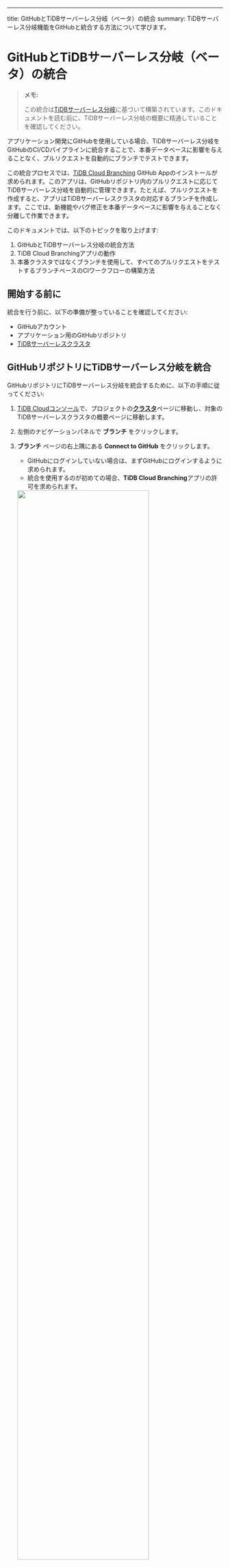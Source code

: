 ---
title: GitHubとTiDBサーバーレス分岐（ベータ）の統合 
summary: TiDBサーバーレス分岐機能をGitHubと統合する方法について学びます。

# GitHubとTiDBサーバーレス分岐（ベータ）の統合 

> **メモ:**
>
> この統合は[TiDBサーバーレス分岐](/tidb-cloud/branch-overview.md)に基づいて構築されています。このドキュメントを読む前に、TiDBサーバーレス分岐の概要に精通していることを確認してください。

アプリケーション開発にGitHubを使用している場合、TiDBサーバーレス分岐をGitHubのCI/CDパイプラインに統合することで、本番データベースに影響を与えることなく、プルリクエストを自動的にブランチでテストできます。

この統合プロセスでは、[TiDB Cloud Branching](https://github.com/apps/tidb-cloud-branching) GitHub Appのインストールが求められます。このアプリは、GitHubリポジトリ内のプルリクエストに応じてTiDBサーバーレス分岐を自動的に管理できます。たとえば、プルリクエストを作成すると、アプリはTiDBサーバーレスクラスタの対応するブランチを作成します。ここでは、新機能やバグ修正を本番データベースに影響を与えることなく分離して作業できます。

このドキュメントでは、以下のトピックを取り上げます:

1. GitHubとTiDBサーバーレス分岐の統合方法
2. TiDB Cloud Branchingアプリの動作
3. 本番クラスタではなくブランチを使用して、すべてのプルリクエストをテストするブランチベースのCIワークフローの構築方法

## 開始する前に

統合を行う前に、以下の準備が整っていることを確認してください:

- GitHubアカウント
- アプリケーション用のGitHubリポジトリ
- [TiDBサーバーレスクラスタ](/tidb-cloud/create-tidb-cluster-serverless.md)

## GitHubリポジトリにTiDBサーバーレス分岐を統合

GitHubリポジトリにTiDBサーバーレス分岐を統合するために、以下の手順に従ってください:

1. [TiDB Cloudコンソール](https://tidbcloud.com/)で、プロジェクトの[**クラスタ**](https://tidbcloud.com/console/clusters)ページに移動し、対象のTiDBサーバーレスクラスタの概要ページに移動します。

2. 左側のナビゲーションパネルで **ブランチ** をクリックします。

3. **ブランチ** ページの右上隅にある **Connect to GitHub** をクリックします。

    - GitHubにログインしていない場合は、まずGitHubにログインするように求められます。
    - 統合を使用するのが初めての場合、**TiDB Cloud Branching**アプリの許可を求められます。

   <img src="https://download.pingcap.com/images/docs/tidb-cloud/branch/github-authorize.png" width="80%" />

4. **GitHubアカウント** のドロップダウンリストからGitHubアカウントを選択します。

    リストにアカウントが存在しない場合は、**別のアカウントをインストール**をクリックし、画面の指示に従ってアカウントをインストールしてください。

5. **GitHubリポジトリ** のドロップダウンリストで対象のリポジトリを選択します。リストが長い場合は、名前を入力してリポジトリを検索することができます。

6. TiDBサーバーレスクラスタとGitHubリポジトリを接続するために **Connect** をクリックします。

   <img src="https://download.pingcap.com/images/docs/tidb-cloud/branch/github-connect.png" width="40%" />

## TiDB Cloud Branchingアプリの動作

TiDBサーバーレスクラスタとGitHubリポジトリを接続した後、このリポジトリ内の各プルリクエストに対して、[TiDB Cloud Branching](https://github.com/apps/tidb-cloud-branching) GitHub Appは自動的に対応するTiDBサーバーレス分岐を管理できます。以下はプルリクエストの変更に対するデフォルトの動作の一覧です:

| プルリクエストの変更               | TiDB Cloud Branchingアプリの動作                                                                                                                                                                                                                                                                                                                                        |
|------------------------------------|---------------------------------------------------------------------------------------------------------------------------------------------------------------------------------------------------------------------------------------------------------------------------------------------------------------------------------------------------------------------------|
| プルリクエストの作成              | リポジトリでプルリクエストを作成すると、[TiDB Cloud Branching](https://github.com/apps/tidb-cloud-branching)アプリはTiDBサーバーレスクラスタのブランチを作成します。ブランチ名は`${github_branch_name}_${pr_id}_${commit_sha}`形式です。ブランチ数には[制限](/tidb-cloud/branch-overview.md#limitations-and-quotas)があります。 |
| プルリクエストに新しいコミットをプッシュ | リポジトリ内のプルリクエストに新しいコミットをプッシュするたびに、[TiDB Cloud Branching](https://github.com/apps/tidb-cloud-branching)アプリは以前のTiDBサーバーレスブランチを削除し、最新のコミット用の新しいブランチを作成します。                                                                                                                            |
| プルリクエストを閉じるまたはマージする      | プルリクエストを閉じるかマージすると、[TiDB Cloud Branching](https://github.com/apps/tidb-cloud-branching)アプリはこのプルリクエストのブランチを削除します。                                                                                                                                                                                                            |
| プルリクエストを再オープンする               | プルリクエストを再オープンすると、[TiDB Cloud Branching](https://github.com/apps/tidb-cloud-branching)アプリはプルリクエストの最新のコミット用にブランチを作成します。                                                                                                                                                                                                  |

## TiDB Cloud Branchingアプリの構成

[TiDB Cloud Branching](https://github.com/apps/tidb-cloud-branching)アプリの動作を構成するには、リポジトリのルートディレクトリに`tidbcloud.yml`ファイルを追加し、以下の指示に従ってこのファイルに必要な構成を追加します。

### branch.blockList

**Type:** 文字列の配列。 **デフォルト:** `[]`.

TiDB Cloud Branchingアプリを許可していないGitHubブランチを指定します。

```yaml
github:
    branch:
        blockList:
            - ".*_doc"
            - ".*_blackList"
```

### branch.allowList

**Type:** 文字列の配列。 **デフォルト:** `[.*]`.

TiDB Cloud Branchingアプリを許可するGitHubブランチを指定します。

```yaml
github:
    branch:
        allowList:
            - ".*_db"
```

### branch.autoReserved

**Type:** ブール値。 **デフォルト:** `false`.

`true`に設定すると、TiDB Cloud Branchingアプリは前のコミットで作成されたTiDBサーバーレスブランチを削除しません。

```yaml
github:
    branch:
        autoReserved: false
```

### branch.autoDestroy

**Type:** ブール値。 **デフォルト:** `true`.

`false`に設定すると、TiDB Cloud Branchingアプリはプルリクエストが閉じられるかマージされたときにTiDBサーバーレスブランチを削除しません。

```yaml
github:
    branch:
        autoDestroy: true
```

## ブランチベースのCIワークフローの作成

ブランチを使用したCIワークフローを作成するための最良の慣行の1つは、以下の主要な手順です:

1. [TiDBサーバーレス分岐をGitHubリポジトリに統合](#githubリポジトリにtidbサーバーレス分岐を統合)します。

2. ブランチ接続情報を取得します。

   [wait-for-tidbcloud-branch](https://github.com/tidbcloud/wait-for-tidbcloud-branch)アクションを使用してTiDBサーバーレスブランチの準備が整うのを待ち、ブランチの接続情報を取得できます。

    使用例:

   ```yaml
   steps:
     - name: TiDBサーバーレスブランチの準備が整うのを待つ
       uses: tidbcloud/wait-for-tidbcloud-branch@v0
       id: wait-for-branch
       with:
         token: ${{ secrets.GITHUB_TOKEN }}
         public-key: ${{ secrets.TIDB_CLOUD_API_PUBLIC_KEY }}
         private-key: ${{ secrets.TIDB_CLOUD_API_PRIVATE_KEY }}

     - name: TiDBサーバーレスブランチを使用してテスト
        run: |
           echo "ホスト: ${{ steps.wait-for-branch.outputs.host }}"
           echo "ユーザー: ${{ steps.wait-for-branch.outputs.user }}"
           echo "パスワード: ${{ steps.wait-for-branch.outputs.password }}"
   ```

3. テストコードを変更します。

   GitHub Actionsから接続情報を受け取るようにテストコードを変更します。たとえば、[ライブデモ](https://github.com/shiyuhang0/tidbcloud-branch-gorm-example)に示されているように、環境を介して接続情報を受け入れることができます。

## 次のステップ

ブランチGitHubの統合を使用せずに、ブランチベースのCI/CDワークフローを構築することもできます。たとえば、[`setup-tidbcloud-cli`](https://github.com/tidbcloud/setup-tidbcloud-cli)とGitHub Actionsを使用して、CI/CDワークフローをカスタマイズできます。